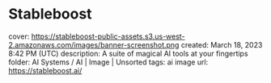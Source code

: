 # Stableboost

cover: https://stableboost-public-assets.s3.us-west-2.amazonaws.com/images/banner-screenshot.png
created: March 18, 2023 8:42 PM (UTC)
description: A suite of magical AI tools at your fingertips
folder: AI Systems / AI | Image | Unsorted
tags: ai image
url: https://stableboost.ai/